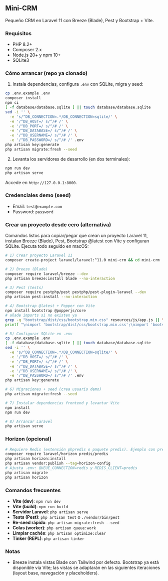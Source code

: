 ## Mini-CRM

Pequeño CRM en Laravel 11 con Breeze (Blade), Pest y Bootstrap + Vite.

### Requisitos

- PHP 8.2+
- Composer 2.x
- Node.js 20+ y npm 10+
- SQLite3

### Cómo arrancar (repo ya clonado)

1) Instala dependencias, configura `.env` con SQLite, migra y seed:

```bash
cp .env.example .env
composer install
npm ci
[ -f database/database.sqlite ] || touch database/database.sqlite
sed -i '' \
  -e 's/^DB_CONNECTION=.*/DB_CONNECTION=sqlite/' \
  -e '/^DB_HOST=/ s/^/# /' \
  -e '/^DB_PORT=/ s/^/# /' \
  -e '/^DB_DATABASE=/ s/^/# /' \
  -e '/^DB_USERNAME=/ s/^/# /' \
  -e '/^DB_PASSWORD=/ s/^/# /' .env
php artisan key:generate
php artisan migrate:fresh --seed
```

2) Levanta los servidores de desarrollo (en dos terminales):

```bash
npm run dev
php artisan serve
```

Accede en `http://127.0.0.1:8000`.

### Credenciales demo (seed)

- Email: `test@example.com`
- Password: `password`

### Crear un proyecto desde cero (alternativa)

Comandos listos para copiar/pegar que crean un proyecto Laravel 11, instalan Breeze (Blade), Pest, Bootstrap @latest con Vite y configuran SQLite. Ejecuta todo seguido en macOS:

```bash
# 1) Crear proyecto Laravel 11
composer create-project laravel/laravel:^11.0 mini-crm && cd mini-crm

# 2) Breeze (Blade)
composer require laravel/breeze --dev
php artisan breeze:install blade --no-interaction

# 3) Pest (tests)
composer require pestphp/pest pestphp/pest-plugin-laravel --dev
php artisan pest:install --no-interaction

# 4) Bootstrap @latest + Popper con Vite
npm install bootstrap @popperjs/core
# añade imports si no existen ya
grep -q "bootstrap/dist/css/bootstrap.min.css" resources/js/app.js || \
printf "\nimport 'bootstrap/dist/css/bootstrap.min.css';\nimport 'bootstrap';\n" >> resources/js/app.js

# 5) Configurar SQLite en .env
cp .env.example .env
[ -f database/database.sqlite ] || touch database/database.sqlite
sed -i '' \
  -e 's/^DB_CONNECTION=.*/DB_CONNECTION=sqlite/' \
  -e '/^DB_HOST=/ s/^/# /' \
  -e '/^DB_PORT=/ s/^/# /' \
  -e '/^DB_DATABASE=/ s/^/# /' \
  -e '/^DB_USERNAME=/ s/^/# /' \
  -e '/^DB_PASSWORD=/ s/^/# /' .env
php artisan key:generate

# 6) Migraciones + seed (crea usuario demo)
php artisan migrate:fresh --seed

# 7) Instalar dependencias frontend y levantar Vite
npm install
npm run dev

# 8) Arrancar Laravel
php artisan serve
```

### Horizon (opcional)

```bash
# Requiere Redis (extensión phpredis o paquete predis). Ejemplo con predis:
composer require laravel/horizon predis/predis
php artisan horizon:install
php artisan vendor:publish --tag=horizon-config
# Ajusta .env: QUEUE_CONNECTION=redis y REDIS_CLIENT=predis
php artisan migrate
php artisan horizon
```

### Comandos frecuentes

- **Vite (dev)**: `npm run dev`
- **Vite (build)**: `npm run build`
- **Servidor Laravel**: `php artisan serve`
- **Tests (Pest)**: `php artisan test` o `./vendor/bin/pest`
- **Re-seed rápido**: `php artisan migrate:fresh --seed`
- **Colas (worker)**: `php artisan queue:work`
- **Limpiar cachés**: `php artisan optimize:clear`
- **Tinker (REPL)**: `php artisan tinker`

### Notas

- Breeze instala vistas Blade con Tailwind por defecto. Bootstrap ya está disponible vía Vite; las vistas se adaptarán en las siguientes iteraciones (layout base, navegación y placeholders).
